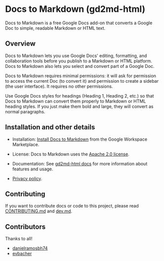 # Docs to Markdown (gd2md-html)

Docs to Markdown is a free Google Docs add-on that converts a Google Doc to simple, readable Markdown or HTML text.

## Overview

Docs to Markdown lets you use Google Docs' editing, formatting, and collaboration tools before you publish to a Markdown or HTML platform. Docs to Markdown also lets you select and convert part of a Google Doc.

Docs to Markdown requires minimal permissions: it will ask for permission to access the current Doc (to convert it) and permission to create a sidebar (the user interface). It requires no other permissions.

Use Google Docs styles for headings (Heading 1, Heading 2, etc.) so that Docs to Markdown can convert them properly to Markdown or HTML heading styles. If you just make them bold and large, they will convert as normal paragraphs.

## Installation and other details

* Installation: [Install Docs to Markdown](https://gsuite.google.com/marketplace/app/docs_to_markdown/700168918607) from the Google Workspace Marketplace.

* License: Docs to Markdown uses the [Apache 2.0 license](https://github.com/evbacher/gd2md-html/blob/master/LICENSE).

* Documentation: See [gd2md-html docs](https://github.com/evbacher/gd2md-html/wiki) for more information about features and usage.

* [Privacy policy](https://github.com/evbacher/gd2md-html/wiki/Privacy-policy#docs-to-markdown-privacy-policy).

## Contributing

If you want to contribute docs or code to this project, please read [CONTRIBUTING.md](CONTRIBUTING.md) and [dev.md](dev.md).

## Contributors

Thanks to all!

* [danielramosbh74](https://github.com/danielramosbh74)
* [evbacher](https://github.com/evbacher)
